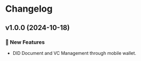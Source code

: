 # Changelog


## v1.0.0 (2024-10-18)

### 🚀 New Features
- DID Document and VC Management through mobile wallet.